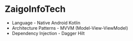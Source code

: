 # ZaigoInfoTech

- Language - Native Android Kotlin
- Architecture Patterns - MVVM (Model-View-ViewModel)
- Dependency Injection - Dagger Hilt
